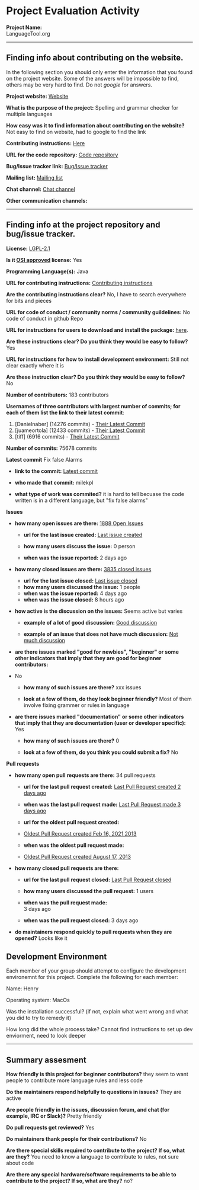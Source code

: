 # Project Evaluation Activity



__Project Name:__  
LanguageTool.org

---

## Finding info about contributing on the website.

In the following section you should only enter the information that you
found on the project website. Some of the answers will be impossible to find, others
may be very hard to find. Do not _google_ for answers.

__Project website:__ [Website](https://languagetool.org/)


__What is the purpose of the project:__ 
Spelling and grammar checker for multiple languages

__How easy was it to find information about contributing on the website?__ 
Not easy to find on website, had to google to find the link

__Contributing instructions:__ [Here](https://languagetool.org/dev) 

__URL for the code repository:__ [Code repository](https://github.com/languagetool-org/languagetool)

__Bug/Issue tracker link:__ [Bug/Issue tracker](https://github.com/languagetool-org/languagetool/issues?q=is%3Aopen)

__Mailing list:__ [Mailing list](https://www.mail-archive.com/languagetool-devel@lists.sourceforge.net/)

__Chat channel:__ [Chat channel](https://forum.languagetool.org/c/development)

__Other communication channels:__ 


---

## Finding info at the project repository and bug/issue tracker.

__License:__ [LGPL-2.1](https://github.com/languagetool-org/languagetool?tab=LGPL-2.1-1-ov-file)

__Is it [OSI approved](https://opensource.org/licenses/alphabetical) license:__ Yes

__Programming Language(s):__ Java 

__URL for contributing instructions:__ [Contributing instructions](https://dev.languagetool.org/tips-for-new-committers)

__Are the contributing instructions clear?__ 
No, I have to search everywhere for bits and pieces

__URL for code of conduct / community norms / community guildelines:__ No code of conduct in github Repo

__URL for instructions for users to download and install the package:__  [here](https://github.com/languagetool-org/languagetool/blob/master/README.md). 


__Are these instructions clear? Do you think they would be easy to follow?__ 
Yes

__URL for instructions for how to install development environment:__ Still not clear exactly where it is


__Are these instruction clear? Do you think they would be easy to follow?__
No

__Number of contributors:__ 183 contributors


__Usernames of three contributors with largest number of commits; for
each of them list the link to their latest commit__:

1. [Danielnaber] (14276 commits) - [Their Latest Commit](https://github.com/languagetool-org/languagetool/commit/df5e29c4f6c66289b894776726244ec9b9ddf0b9)
2. [juameortola] (12433 commits) - [Their Latest Commit](https://github.com/languagetool-org/languagetool/commit/469ed819cb4dfb31e1d39ad1d74a2a3ed8d57fb6)
3. [tiff] (6916 commits) - [Their Latest Commit](https://github.com/languagetool-org/languagetool/commit/16a05937228a3cb4fcb2bb6039ae887233277dbd)


__Number of commits:__ 75678 commits

__Latest commit__ Fix false Alarms

- __link to the commit:__ [Latest commit](https://github.com/languagetool-org/languagetool/commit/faf2eb2248b247a498b4e14727398c28bfee09a7)

- __who made that commit:__ milekpl

- __what type of work was commited?__ it is hard to tell becuase the code written is in a different language, but "fix false alarms"


__Issues__

- __how many open issues are there:__ [1888 Open Issues](https://github.com/languagetool-org/languagetool/issues)

    - __url for the last issue created:__ [Last issue created](https://github.com/languagetool-org/languagetool/issues/10359)

    - __how many users discuss the issue:__ 0 person
    
    - __when was the issue reported:__ 2 days ago
    

- __how many closed issues are there:__ [3835 closed issues](https://github.com/languagetool-org/languagetool/issues?q=is%3Aissue+is%3Aclosed)
    - __url for the last issue closed:__ [Last issue closed](https://github.com/languagetool-org/languagetool/issues/10353)
    - __how many users discussed the issue:__ 1 people
    - __when was the issue reported:__ 4 days ago
    - __when was the issue closed:__ 8 hours ago

- __how active is the discussion on the issues:__ 
Seems active but varies
    - __example of a lot of good discussion:__ [Good discussion](https://github.com/languagetool-org/languagetool/issues/10327)
    
    - __example of an issue that does not have much discussion:__ [Not much discussion](https://github.com/languagetool-org/languagetool/issues/10315)



- __are there issues marked "good for newbies", "beginner" or some other indicators that imply that they are good for beginner contributors:__ 
- No

    - __how many of such issues are there?__ xxx issues
    
    - __look at a few of them, do they look beginner friendly?__ 
    Most of them involve fixing grammer or rules in language



- __are there issues marked "documentation" or some other indicators that imply that they are documentation (user or developer specific):__ 
Yes
    - __how many of such issues are there?__ 0
    
    - __look at a few of them, do you think you could submit a fix?__ 
    No


__Pull requests__

- __how many open pull requests are there:__ 34 pull requests

    - __url for the last pull request created:__ [Last Pull Request created 2 days ago](https://github.com/languagetool-org/languagetool/pull/10360)
    
    - __when was the last pull request made:__ [Last Pull Request made 3 days ago](https://github.com/languagetool-org/languagetool/pull/10357)

    - __url for the oldest pull request created:__ 
    - [Oldest Pull Request created Feb 16, 2021 2013](https://github.com/languagetool-org/languagetool/pull/4351)
    
    - __when was the oldest pull request made:__ 
    - [Oldest Pull Request created August 17, 2013](https://github.com/languagetool-org/languagetool/pull/1)
    

- __how many closed pull requests are there:__ 

    - __url for the last pull request closed:__ [Last Pull Request closed](https://github.com/languagetool-org/languagetool/pull/10357)
    
    - __how many users discussed the pull request:__ 1 users
    
    - __when was the pull request made:__  
    3 days ago
    - __when was the pull request closed:__ 
    3 days ago

- __do maintainers respond quickly to pull requests when they are opened?__ 
Looks like it

## Development Environment 

Each member of your group should attempt to configure the development environemnt 
for this project. Complete the following for each member:

Name: Henry

Operating system: MacOs

Was the installation successful? (if not, explain what went wrong and 
what you did to try to remedy it)

How long did the whole process take? 
Cannot find instructions to set up dev enviorment, need to look deeper

---


## Summary assesment
__How friendly is this project for beginner contributors?__
they seem to want people to contribute more language rules and less code




__Do the maintainers respond helpfully to questions in issues?__
They are active


__Are people friendly in the issues, discussion forum, and chat (for example, IRC or Slack)?__
Pretty friendly



__Do pull requests get reviewed?__
Yes


__Do maintainers thank people for their contributions?__
No


__Are there special skills required to contribute to the project? If so, what are they?__
You need to know a language to contribute to rules, not sure about code


__Are there any special hardware/software requirements to be able to contribute to the project? If so, what are they?__
no?
